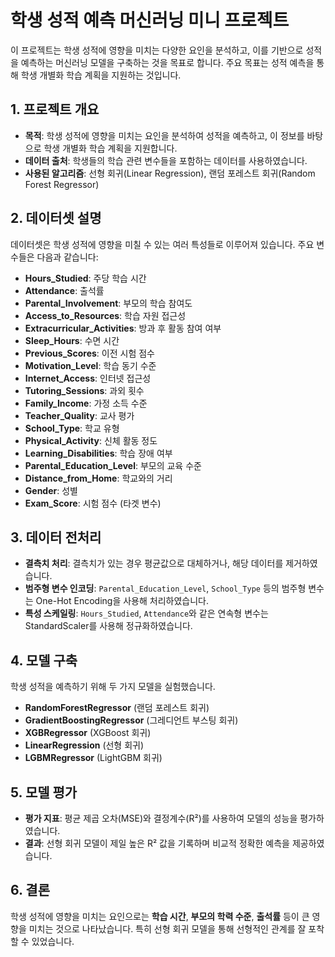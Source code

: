 
# 학생 성적 예측 머신러닝 미니 프로젝트

이 프로젝트는 학생 성적에 영향을 미치는 다양한 요인을 분석하고, 이를 기반으로 성적을 예측하는 머신러닝 모델을 구축하는 것을 목표로 합니다. 주요 목표는 성적 예측을 통해 학생 개별화 학습 계획을 지원하는 것입니다.

## 1. 프로젝트 개요
- **목적**: 학생 성적에 영향을 미치는 요인을 분석하여 성적을 예측하고, 이 정보를 바탕으로 학생 개별화 학습 계획을 지원합니다.
- **데이터 출처**: 학생들의 학습 관련 변수들을 포함하는 데이터를 사용하였습니다.
- **사용된 알고리즘**: 선형 회귀(Linear Regression), 랜덤 포레스트 회귀(Random Forest Regressor)

## 2. 데이터셋 설명
데이터셋은 학생 성적에 영향을 미칠 수 있는 여러 특성들로 이루어져 있습니다. 주요 변수들은 다음과 같습니다:

- **Hours_Studied**: 주당 학습 시간
- **Attendance**: 출석률
- **Parental_Involvement**: 부모의 학습 참여도
- **Access_to_Resources**: 학습 자원 접근성
- **Extracurricular_Activities**: 방과 후 활동 참여 여부
- **Sleep_Hours**: 수면 시간
- **Previous_Scores**: 이전 시험 점수
- **Motivation_Level**: 학습 동기 수준
- **Internet_Access**: 인터넷 접근성
- **Tutoring_Sessions**: 과외 횟수
- **Family_Income**: 가정 소득 수준
- **Teacher_Quality**: 교사 평가
- **School_Type**: 학교 유형
- **Physical_Activity**: 신체 활동 정도
- **Learning_Disabilities**: 학습 장애 여부
- **Parental_Education_Level**: 부모의 교육 수준
- **Distance_from_Home**: 학교와의 거리
- **Gender**: 성별
- **Exam_Score**: 시험 점수 (타겟 변수)

## 3. 데이터 전처리
- **결측치 처리**: 결측치가 있는 경우 평균값으로 대체하거나, 해당 데이터를 제거하였습니다.
- **범주형 변수 인코딩**: `Parental_Education_Level`, `School_Type` 등의 범주형 변수는 One-Hot Encoding을 사용해 처리하였습니다.
- **특성 스케일링**: `Hours_Studied`, `Attendance`와 같은 연속형 변수는 StandardScaler를 사용해 정규화하였습니다.

## 4. 모델 구축
학생 성적을 예측하기 위해 두 가지 모델을 실험했습니다.

- **RandomForestRegressor** (랜덤 포레스트 회귀)
- **GradientBoostingRegressor** (그레디언트 부스팅 회귀)
- **XGBRegressor** (XGBoost 회귀)
- **LinearRegression** (선형 회귀)
- **LGBMRegressor** (LightGBM 회귀)

## 5. 모델 평가
- **평가 지표**: 평균 제곱 오차(MSE)와 결정계수(R²)를 사용하여 모델의 성능을 평가하였습니다.
- **결과**: 선형 회귀 모델이 제일 높은 R² 값을 기록하며 비교적 정확한 예측을 제공하였습니다.

## 6. 결론
학생 성적에 영향을 미치는 요인으로는 **학습 시간**, **부모의 학력 수준**, **출석률** 등이 큰 영향을 미치는 것으로 나타났습니다. 특히 선형 회귀 모델을 통해 선형적인 관계를 잘 포착할 수 있었습니다.
